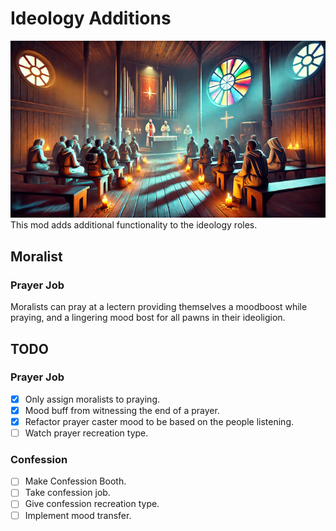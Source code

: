 # Ideology Additions
<img src="./About/Preview.png"/>
This mod adds additional functionality to the ideology roles. 

## Moralist
### Prayer Job
Moralists can pray at a lectern providing themselves a moodboost while praying, and a lingering mood bost for all pawns in their ideoligion.


## TODO
### Prayer Job
  - [X] Only assign moralists to praying.
  - [X] Mood buff from witnessing the end of a prayer.
  - [X] Refactor prayer caster mood to be based on the people listening.
  - [ ] Watch prayer recreation type.
### Confession
- [ ] Make Confession Booth.
- [ ] Take confession job.
- [ ] Give confession recreation type.
- [ ] Implement mood transfer.
